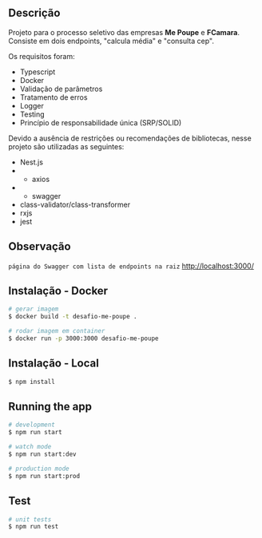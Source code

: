 ## Descrição
Projeto para o processo seletivo das empresas <b>Me Poupe</b> e <b>FCamara</b>.
Consiste em dois endpoints, "calcula média" e "consulta cep".

Os requisitos foram:
 - Typescript
 - Docker
 - Validação de parâmetros
 - Tratamento de erros
 - Logger
 - Testing
 - Princípio de responsabilidade única (SRP/SOLID)

 Devido a ausência de restrições ou recomendações de bibliotecas, nesse projeto são utilizadas as seguintes:
 - Nest.js
 - - axios
 - - swagger
 - class-validator/class-transformer
 - rxjs
 - jest

## Observação
`página do Swagger com lista de endpoints na raiz` [http://localhost:3000/](http://localhost:3000/)

## Instalação - Docker
```bash
# gerar imagem
$ docker build -t desafio-me-poupe .

# rodar imagem em container 
$ docker run -p 3000:3000 desafio-me-poupe
```

## Instalação - Local

```bash
$ npm install
```

## Running the app

```bash
# development
$ npm run start

# watch mode
$ npm run start:dev

# production mode
$ npm run start:prod
```

## Test

```bash
# unit tests
$ npm run test
```
